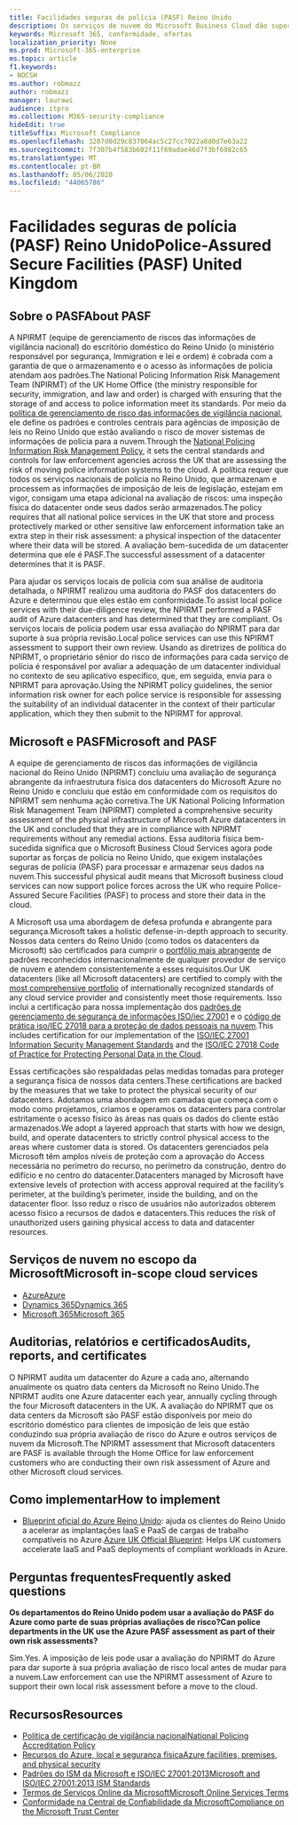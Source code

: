 ```yaml
---
title: Facilidades seguras de polícia (PASF) Reino Unido
description: Os serviços de nuvem do Microsoft Business Cloud dão suporte à imposição de leis do Reino Unido que exigem recursos seguros com políticas garantidas para processar e armazenar seus dados na nuvem.
keywords: Microsoft 365, conformidade, ofertas
localization_priority: None
ms.prod: Microsoft-365-enterprise
ms.topic: article
f1.keywords:
- NOCSH
ms.author: robmazz
author: robmazz
manager: laurawi
audience: itpro
ms.collection: M365-security-compliance
hideEdit: true
titleSuffix: Microsoft Compliance
ms.openlocfilehash: 3207d0d29c837064ac5c27cc7022a8d0d7e63a22
ms.sourcegitcommit: 7f307b4f583b602f11f69adae46d7f3bf6982c65
ms.translationtype: MT
ms.contentlocale: pt-BR
ms.lasthandoff: 05/06/2020
ms.locfileid: "44065786"
---
```

# <a name="police-assured-secure-facilities-pasf-united-kingdom"></a><span data-ttu-id="5eb3f-104">Facilidades seguras de polícia (PASF) Reino Unido</span><span class="sxs-lookup"><span data-stu-id="5eb3f-104">Police-Assured Secure Facilities (PASF) United Kingdom</span></span>

## <a name="about-pasf"></a><span data-ttu-id="5eb3f-105">Sobre o PASF</span><span class="sxs-lookup"><span data-stu-id="5eb3f-105">About PASF</span></span>

<span data-ttu-id="5eb3f-106">A NPIRMT (equipe de gerenciamento de riscos das informações de vigilância nacional) do escritório doméstico do Reino Unido (o ministério responsável por segurança, Immigration e lei e ordem) é cobrada com a garantia de que o armazenamento e o acesso às informações de polícia atendam aos padrões.</span><span class="sxs-lookup"><span data-stu-id="5eb3f-106">The National Policing Information Risk Management Team (NPIRMT) of the UK Home Office (the ministry responsible for security, immigration, and law and order) is charged with ensuring that the storage of and access to police information meet its standards.</span></span> <span data-ttu-id="5eb3f-107">Por meio da [política de gerenciamento de risco das informações de vigilância nacional](http://library.college.police.uk/docs/APP-National-Policing-Information-Risk-Management-Policy.pdf), ele define os padrões e controles centrais para agências de imposição de leis no Reino Unido que estão avaliando o risco de mover sistemas de informações de polícia para a nuvem.</span><span class="sxs-lookup"><span data-stu-id="5eb3f-107">Through the [National Policing Information Risk Management Policy](http://library.college.police.uk/docs/APP-National-Policing-Information-Risk-Management-Policy.pdf), it sets the central standards and controls for law enforcement agencies across the UK that are assessing the risk of moving police information systems to the cloud.</span></span> <span data-ttu-id="5eb3f-108">A política requer que todos os serviços nacionais de polícia no Reino Unido, que armazenam e processem as informações de imposição de leis de legislação, estejam em vigor, consigam uma etapa adicional na avaliação de riscos: uma inspeção física do datacenter onde seus dados serão armazenados.</span><span class="sxs-lookup"><span data-stu-id="5eb3f-108">The policy requires that all national police services in the UK that store and process protectively marked or other sensitive law enforcement information take an extra step in their risk assessment: a physical inspection of the datacenter where their data will be stored.</span></span> <span data-ttu-id="5eb3f-109">A avaliação bem-sucedida de um datacenter determina que ele é PASF.</span><span class="sxs-lookup"><span data-stu-id="5eb3f-109">The successful assessment of a datacenter determines that it is PASF.</span></span>

<span data-ttu-id="5eb3f-110">Para ajudar os serviços locais de polícia com sua análise de auditoria detalhada, o NPIRMT realizou uma auditoria do PASF dos datacenters do Azure e determinou que eles estão em conformidade.</span><span class="sxs-lookup"><span data-stu-id="5eb3f-110">To assist local police services with their due-diligence review, the NPIRMT performed a PASF audit of Azure datacenters and has determined that they are compliant.</span></span> <span data-ttu-id="5eb3f-111">Os serviços locais de polícia podem usar essa avaliação do NPIRMT para dar suporte à sua própria revisão.</span><span class="sxs-lookup"><span data-stu-id="5eb3f-111">Local police services can use this NPIRMT assessment to support their own review.</span></span> <span data-ttu-id="5eb3f-112">Usando as diretrizes de política do NPIRMT, o proprietário sênior do risco de informações para cada serviço de polícia é responsável por avaliar a adequação de um datacenter individual no contexto de seu aplicativo específico, que, em seguida, envia para o NPIRMT para aprovação.</span><span class="sxs-lookup"><span data-stu-id="5eb3f-112">Using the NPIRMT policy guidelines, the senior information risk owner for each police service is responsible for assessing the suitability of an individual datacenter in the context of their particular application, which they then submit to the NPIRMT for approval.</span></span>

## <a name="microsoft-and-pasf"></a><span data-ttu-id="5eb3f-113">Microsoft e PASF</span><span class="sxs-lookup"><span data-stu-id="5eb3f-113">Microsoft and PASF</span></span>

<span data-ttu-id="5eb3f-114">A equipe de gerenciamento de riscos das informações de vigilância nacional do Reino Unido (NPIRMT) concluiu uma avaliação de segurança abrangente da infraestrutura física dos datacenters do Microsoft Azure no Reino Unido e concluiu que estão em conformidade com os requisitos do NPIRMT sem nenhuma ação corretiva.</span><span class="sxs-lookup"><span data-stu-id="5eb3f-114">The UK National Policing Information Risk Management Team (NPIRMT) completed a comprehensive security assessment of the physical infrastructure of Microsoft Azure datacenters in the UK and concluded that they are in compliance with NPIRMT requirements without any remedial actions.</span></span> <span data-ttu-id="5eb3f-115">Essa auditoria física bem-sucedida significa que o Microsoft Business Cloud Services agora pode suportar as forças de polícia no Reino Unido, que exigem instalações seguras de polícia (PASF) para processar e armazenar seus dados na nuvem.</span><span class="sxs-lookup"><span data-stu-id="5eb3f-115">This successful physical audit means that Microsoft business cloud services can now support police forces across the UK who require Police-Assured Secure Facilities (PASF) to process and store their data in the cloud.</span></span>

<span data-ttu-id="5eb3f-116">A Microsoft usa uma abordagem de defesa profunda e abrangente para segurança.</span><span class="sxs-lookup"><span data-stu-id="5eb3f-116">Microsoft takes a holistic defense-in-depth approach to security.</span></span> <span data-ttu-id="5eb3f-117">Nossos data centers do Reino Unido (como todos os datacenters da Microsoft) são certificados para cumprir o [portfólio mais abrangente](https://azure.microsoft.com/overview/trusted-cloud/) de padrões reconhecidos internacionalmente de qualquer provedor de serviço de nuvem e atendem consistentemente a esses requisitos.</span><span class="sxs-lookup"><span data-stu-id="5eb3f-117">Our UK datacenters (like all Microsoft datacenters) are certified to comply with the [most comprehensive portfolio](https://azure.microsoft.com/overview/trusted-cloud/) of internationally recognized standards of any cloud service provider and consistently meet those requirements.</span></span> <span data-ttu-id="5eb3f-118">Isso inclui a certificação para nossa implementação dos [padrões de gerenciamento de segurança de informações ISO/iec 27001](offering-iso-27001.md) e o [código de prática iso/IEC 27018 para a proteção de dados pessoais na nuvem](offering-iso-27018.md).</span><span class="sxs-lookup"><span data-stu-id="5eb3f-118">This includes certification for our implementation of the [ISO/IEC 27001 Information Security Management Standards](offering-iso-27001.md) and the [ISO/IEC 27018 Code of Practice for Protecting Personal Data in the Cloud](offering-iso-27018.md).</span></span>

<span data-ttu-id="5eb3f-119">Essas certificações são respaldadas pelas medidas tomadas para proteger a segurança física de nossos data centers.</span><span class="sxs-lookup"><span data-stu-id="5eb3f-119">These certifications are backed by the measures that we take to protect the physical security of our datacenters.</span></span> <span data-ttu-id="5eb3f-120">Adotamos uma abordagem em camadas que começa com o modo como projetamos, criamos e operamos os datacenters para controlar estritamente o acesso físico às áreas nas quais os dados do cliente estão armazenados.</span><span class="sxs-lookup"><span data-stu-id="5eb3f-120">We adopt a layered approach that starts with how we design, build, and operate datacenters to strictly control physical access to the areas where customer data is stored.</span></span> <span data-ttu-id="5eb3f-121">Os datacenters gerenciados pela Microsoft têm amplos níveis de proteção com a aprovação do Access necessária no perímetro do recurso, no perímetro da construção, dentro do edifício e no centro do datacenter.</span><span class="sxs-lookup"><span data-stu-id="5eb3f-121">Datacenters managed by Microsoft have extensive levels of protection with access approval required at the facility’s perimeter, at the building’s perimeter, inside the building, and on the datacenter floor.</span></span> <span data-ttu-id="5eb3f-122">Isso reduz o risco de usuários não autorizados obterem acesso físico a recursos de dados e datacenters.</span><span class="sxs-lookup"><span data-stu-id="5eb3f-122">This reduces the risk of unauthorized users gaining physical access to data and datacenter resources.</span></span>

## <a name="microsoft-in-scope-cloud-services"></a><span data-ttu-id="5eb3f-123">Serviços de nuvem no escopo da Microsoft</span><span class="sxs-lookup"><span data-stu-id="5eb3f-123">Microsoft in-scope cloud services</span></span>

- [<span data-ttu-id="5eb3f-124">Azure</span><span class="sxs-lookup"><span data-stu-id="5eb3f-124">Azure</span></span>](https://gallery.technet.microsoft.com/Overview-of-Azure-c1be3942)
- [<span data-ttu-id="5eb3f-125">Dynamics 365</span><span class="sxs-lookup"><span data-stu-id="5eb3f-125">Dynamics 365</span></span>](https://download.microsoft.com/download/E/1/9/E1977163-7A86-4812-AC18-C03ADC958AAF/Microsoft_Dynamics_365_Cloud_Service_Compliance_Datasheet.pdf)
- [<span data-ttu-id="5eb3f-126">Microsoft 365</span><span class="sxs-lookup"><span data-stu-id="5eb3f-126">Microsoft 365</span></span>](https://servicetrust.microsoft.com/ViewPage/TrustDocuments?command=Download&downloadType=Document&downloadId=9f756cce-b15d-45a9-94d7-6a583dee4401&docTab=6d000410-c9e9-11e7-9a91-892aae8839ad_Compliance_Guides)

## <a name="audits-reports-and-certificates"></a><span data-ttu-id="5eb3f-127">Auditorias, relatórios e certificados</span><span class="sxs-lookup"><span data-stu-id="5eb3f-127">Audits, reports, and certificates</span></span>

<span data-ttu-id="5eb3f-128">O NPIRMT audita um datacenter do Azure a cada ano, alternando anualmente os quatro data centers da Microsoft no Reino Unido.</span><span class="sxs-lookup"><span data-stu-id="5eb3f-128">The NPIRMT audits one Azure datacenter each year, annually cycling through the four Microsoft datacenters in the UK.</span></span> <span data-ttu-id="5eb3f-129">A avaliação do NPIRMT que os data centers da Microsoft são PASF estão disponíveis por meio do escritório doméstico para clientes de imposição de leis que estão conduzindo sua própria avaliação de risco do Azure e outros serviços de nuvem da Microsoft.</span><span class="sxs-lookup"><span data-stu-id="5eb3f-129">The NPIRMT assessment that Microsoft datacenters are PASF is available through the Home Office for law enforcement customers who are conducting their own risk assessment of Azure and other Microsoft cloud services.</span></span>

## <a name="how-to-implement"></a><span data-ttu-id="5eb3f-130">Como implementar</span><span class="sxs-lookup"><span data-stu-id="5eb3f-130">How to implement</span></span>

- <span data-ttu-id="5eb3f-131">[Blueprint oficial do Azure Reino Unido](https://servicetrust.microsoft.com/ViewPage/UKBlueprints): ajuda os clientes do Reino Unido a acelerar as implantações IaaS e PaaS de cargas de trabalho compatíveis no Azure.</span><span class="sxs-lookup"><span data-stu-id="5eb3f-131">[Azure UK Official Blueprint](https://servicetrust.microsoft.com/ViewPage/UKBlueprints): Helps UK customers accelerate IaaS and PaaS deployments of compliant workloads in Azure.</span></span>

## <a name="frequently-asked-questions"></a><span data-ttu-id="5eb3f-132">Perguntas frequentes</span><span class="sxs-lookup"><span data-stu-id="5eb3f-132">Frequently asked questions</span></span>

<span data-ttu-id="5eb3f-133">**Os departamentos do Reino Unido podem usar a avaliação do PASF do Azure como parte de suas próprias avaliações de risco?**</span><span class="sxs-lookup"><span data-stu-id="5eb3f-133">**Can police departments in the UK use the Azure PASF assessment as part of their own risk assessments?**</span></span>

<span data-ttu-id="5eb3f-134">Sim.</span><span class="sxs-lookup"><span data-stu-id="5eb3f-134">Yes.</span></span> <span data-ttu-id="5eb3f-135">A imposição de leis pode usar a avaliação do NPIRMT do Azure para dar suporte à sua própria avaliação de risco local antes de mudar para a nuvem.</span><span class="sxs-lookup"><span data-stu-id="5eb3f-135">Law enforcement can use the NPIRMT assessment of Azure to support their own local risk assessment before a move to the cloud.</span></span>

## <a name="resources"></a><span data-ttu-id="5eb3f-136">Recursos</span><span class="sxs-lookup"><span data-stu-id="5eb3f-136">Resources</span></span>

- [<span data-ttu-id="5eb3f-137">Política de certificação de vigilância nacional</span><span class="sxs-lookup"><span data-stu-id="5eb3f-137">National Policing Accreditation Policy</span></span>](http://library.college.police.uk/docs/APP-National-Policing-Accreditation-Policy-2013.pdf)
- [<span data-ttu-id="5eb3f-138">Recursos do Azure, local e segurança física</span><span class="sxs-lookup"><span data-stu-id="5eb3f-138">Azure facilities, premises, and physical security</span></span>](https://azure.microsoft.com/blog/azure-layered-approach-to-physical-security/)
- [<span data-ttu-id="5eb3f-139">Padrões do ISM da Microsoft e ISO/IEC 27001:2013</span><span class="sxs-lookup"><span data-stu-id="5eb3f-139">Microsoft and ISO/IEC 27001:2013 ISM Standards</span></span>](offering-iso-27001.md)
- [<span data-ttu-id="5eb3f-140">Termos de Serviços Online da Microsoft</span><span class="sxs-lookup"><span data-stu-id="5eb3f-140">Microsoft Online Services Terms</span></span>](https://www.microsoftvolumelicensing.com/DocumentSearch.aspx?Mode=3&DocumentTypeId=31)
- [<span data-ttu-id="5eb3f-141">Conformidade na Central de Confiabilidade da Microsoft</span><span class="sxs-lookup"><span data-stu-id="5eb3f-141">Compliance on the Microsoft Trust Center</span></span>](https://www.microsoft.com/trust-center/compliance/compliance-overview)
